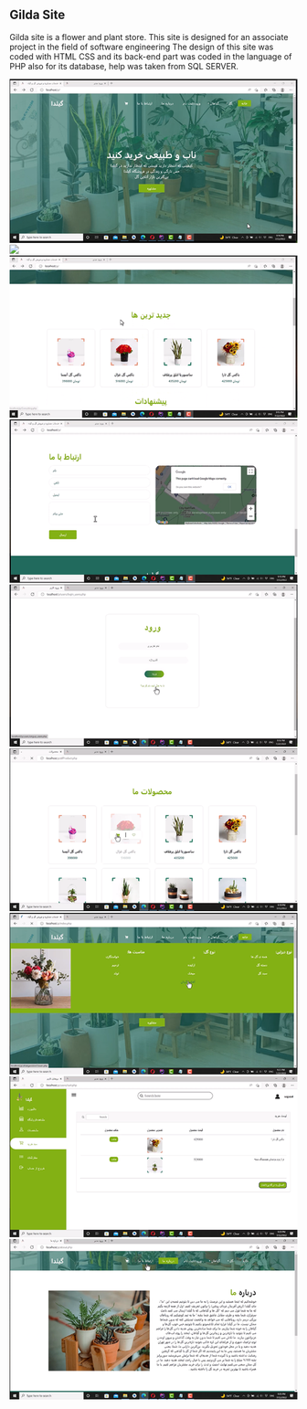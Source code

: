 ## Gilda Site
Gilda site is a flower and plant store.
This site is designed for an associate project in the field of software engineering
The design of this site was coded with HTML CSS and its back-end part was coded in the language of PHP also for its database, help was taken from SQL SERVER.

![](images/image1.png)  ![](images/image2.png) ![](images/image3.png) 
![](images/image4.png) ![](images/image5.png)  ![](images/image6.png) 
![](images/image7.png)  ![](images/images8.png)  ![](images/image9.png) 
